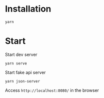 # Installation
`yarn`

# Start

Start dev server

`yarn serve`

Start fake api server

`yarn json-server`

Access `http://localhost:8080/` in the browser
